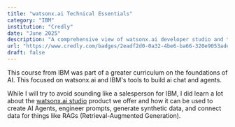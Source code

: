 ```yaml
---
title: "watsonx.ai Technical Essentials"
category: "IBM"
institution: "Credly"
date: "June 2025"
description: "A comprehensive view of watsonx.ai developer studio and the options to select, train, and access AI models."
url: "https://www.credly.com/badges/2eadf2d0-0a32-4be6-ba66-320e9053ade2"
draft: false
---
```


This course from IBM was part of a greater curriculum on the foundations of AI. This focused on watsonx.ai and IBM's tools to build ai chat and agents.

While I will try to avoid sounding like a salesperson for IBM, I did learn a lot about the [watsonx.ai studio](https://www.ibm.com/products/watsonx-ai) product we offer and how it can be used to create AI Agents, engineer prompts, generate synthetic data, and connect data for things like RAGs (Retrieval-Augmented Generation).